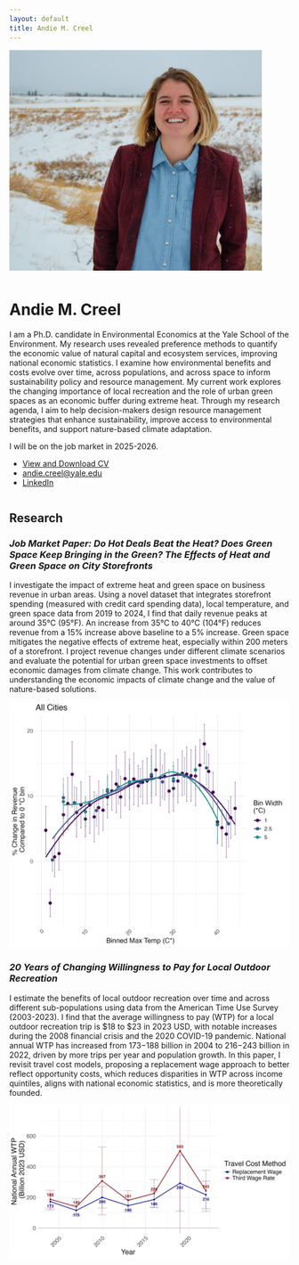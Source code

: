 ```yaml
---
layout: default
title: Andie M. Creel
---
```


<div style="float: left; margin-right: 50px; margin-bottom: 50px;">
    <img src="photos/DSC_0101.jpg" alt="Andie Creel" style="max-height: 400px;">
</div>

# Andie M. Creel 
I am a Ph.D. candidate in Environmental Economics at the Yale School of the Environment. My research uses revealed preference methods to quantify the economic value of natural capital and ecosystem services, improving national economic statistics. I examine how environmental benefits and costs evolve over time, across populations, and across space to inform sustainability policy and resource management. My current work explores the changing importance of local recreation and the role of urban green spaces as an economic buffer during extreme heat. Through my research agenda, I aim to help decision-makers design resource management strategies that enhance sustainability, improve access to environmental benefits, and support nature-based climate adaptation.

I will be on the job market in 2025-2026.

- [View and Download CV](creel_cv.pdf)
- [andie.creel@yale.edu](mailto:andie.creel@yale.edu)
- [LinkedIn](https://www.linkedin.com/in/andie-creel/)

<div style="clear: both;"></div>

## Research

### *Job Market Paper: Do Hot Deals Beat the Heat? Does Green Space Keep Bringing in the Green? The Effects of Heat and Green Space on City Storefronts*

I investigate the impact of extreme heat and green space on business revenue in urban areas. Using a novel dataset that integrates storefront spending (measured with credit card spending data), local temperature, and green space data from 2019 to 2024, I find that daily revenue peaks at around 35°C (95°F). An increase from 35°C to 40°C (104°F) reduces revenue from a 15% increase above baseline to a 5% increase. Green space mitigates the negative effects of extreme heat, especially within 200 meters of a storefront. I project revenue changes under different climate scenarios and evaluate the potential for urban green space investments to offset economic damages from climate change. This work contributes to understanding the economic impacts of climate change and the value of nature-based solutions.

![Figure 2](figures/plot_all_cities.jpg)

### *20 Years of Changing Willingness to Pay for Local Outdoor Recreation*

I estimate the benefits of local outdoor recreation over time and across different sub-populations using data from the American Time Use Survey (2003-2023). I find that the average willingness to pay (WTP) for a local outdoor recreation trip is $18 to $23 in 2023 USD, with notable increases during the 2008 financial crisis and the 2020 COVID-19 pandemic. National annual WTP has increased from $173-$188 billion in 2004 to $216-$243 billion in 2022, driven by more trips per year and population growth. In this paper, I revisit travel cost models, proposing a replacement wage approach to better reflect opportunity costs, which reduces disparities in WTP across income quintiles, aligns with national economic statistics, and is more theoretically founded.

![Figure 1](figures/pref_WTP_national.png)




